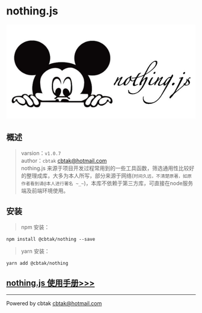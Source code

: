 # nothing.js 
![avatar](./logo.jpeg ':size=320')
## 概述
> varsion：`v1.0.7`
<br>author：`cbtak` <cbtak@hotmail.com><br>
 nothing.js 来源于项目开发过程常用到的一些工具函数，筛选通用性比较好的整理成库，大多为本人所写，部分来源于网络(`时间久远，不清楚原著，如原作者看到请@本人进行署名 ~_~`)，本库不依赖于第三方库，可直接在node服务端及前端环境使用。

## 安装
> npm 安装：
```
npm install @cbtak/nothing --save
```
> yarn 安装：
```
yarn add @cbtak/nothing
```
## [nothing.js 使用手册>>>](https://cbtak.github.io/nothing/#/)

---

Powered by cbtak <cbtak@hotmail.com>